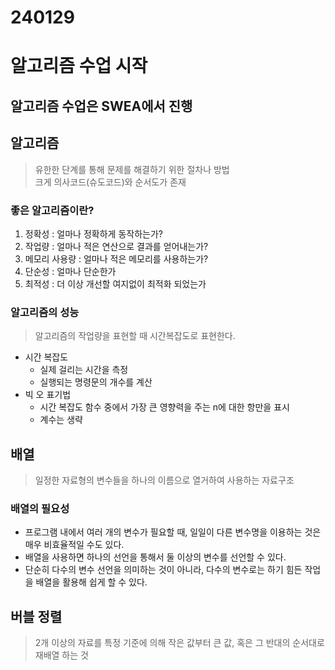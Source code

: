 # 240129

# 알고리즘 수업 시작

## 알고리즘 수업은 SWEA에서 진행

## 알고리즘
> 유한한 단계를 통해 문제를 해결하기 위한 절차나 방법  
> 크게 의사코드(슈도코드)와 순서도가 존재

### 좋은 알고리즘이란?
1. 정확성 : 얼마나 정확하게 동작하는가?
2. 작업량 : 얼마나 적은 연산으로 결과를 얻어내는가?
3. 메모리 사용량 : 얼마나 적은 메모리를 사용하는가?
4. 단순성 : 얼마나 단순한가
5. 최적성 : 더 이상 개선할 여지없이 최적화 되었는가

### 알고리즘의 성능
> 알고리즘의 작업량을 표현할 때 시간복잡도로 표현한다.
- 시간 복잡도
    - 실제 걸리는 시간을 측정
    - 실행되는 명령문의 개수를 계산
- 빅 오 표기법
    - 시간 복잡도 함수 중에서 가장 큰 영향력을 주는 n에 대한 항만을 표시
    - 계수는 생략

## 배열
> 일정한 자료형의 변수들을 하나의 이름으로 열거하여 사용하는 자료구조

### 배열의 필요성
- 프로그램 내에서 여러 개의 변수가 필요할 때, 일일이 다른 변수명을 이용하는 것은 매우 비효율적일 수도 있다.
- 배열을 사용하면 하나의 선언을 통해서 둘 이상의 변수를 선언할 수 있다.
- 단순히 다수의 변수 선언을 의미하는 것이 아니라, 다수의 변수로는 하기 힘든 작업을 배열을 활용해 쉽게 할 수 있다.

## 버블 정렬
> 2개 이상의 자료를 특정 기준에 의해 작은 값부터 큰 값, 혹은 그 반대의 순서대로 재배열 하는 것